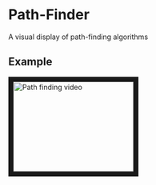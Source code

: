# Path-Finder
A visual display of path-finding algorithms 

## Example
<a href="http://www.youtube.com/watch?feature=player_embedded&v=HtkbLyzISnk
" target="_blank"><img src="http://img.youtube.com/vi/HtkbLyzISnk/0.jpg" 
alt="Path finding video" width="240" height="180" border="10" /></a>

